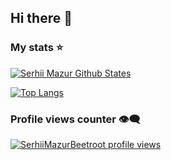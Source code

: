 ## Hi there 👋

### My stats ⭐

[![Serhii Mazur Github States](https://github-readme-stats.vercel.app/api?username=SerhiiMazurBeetroot&count_private=true&show_icons=true&theme=dracula)](https://github.com/SerhiiMazurBeetroot)

[![Top Langs](https://github-readme-stats.vercel.app/api/top-langs/?username=SerhiiMazurBeetroot&hide=html,css&langs_count=10&theme=dracula&card_width=495)](https://github.com/SerhiiMazurBeetroot)

### Profile views counter 👁️‍🗨️
[![SerhiiMazurBeetroot profile views](https://u8views.com/api/v1/github/profiles/83086006/views/day-week-month-total-count.svg)](https://u8views.com/github/SerhiiMazurBeetroot)
